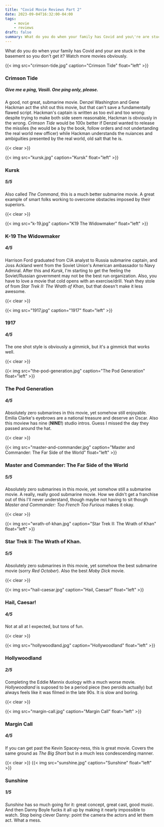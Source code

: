 ```yaml
---
title: "Covid Movie Reviews Part 2"
date: 2023-09-04T16:32:00-04:00
tags:
    - movie
    - reviews
draft: false
summary: What do you do when your family has Covid and you\'re are stuck in the basement so you don\'t get it? Watch more movies obviously.
---
```


What do you do when your family has Covid and your are stuck in the basement so you don't get it? Watch more movies obviously.

{{< img src="crimson-tide.jpg" caption="Crimson Tide" float="left" >}}
### Crimson Tide
##### Give me a ping, Vasili. One ping only, please.
A good, not great, submarine movie. Denzel Washington and Gene Hackman act the shit out this movie, but that can't save a fundamentally flawed script. Hackman's captain is written as too evil and too wrong: despite trying to make both side seem reasonable, Hackman is obviously in the wrong. *Crimson Tide* would be 100x better if Denzel wanted to release the missiles (he would be a by the book, follow orders and not undertanding the real world new officer) while Hackman understands the nuiances and ambiguities presented by the real world, old salt that he is.

{{< clear >}}

{{< img src="kursk.jpg" caption="Kursk" float="left" >}}
### Kursk
##### 5/5
Also called *The Command*, this is a much better submarine movie. A great example of smart folks working to overcome obstacles imposed by their superiors.

{{< clear >}}

{{< img src="k-19.jpg" caption="K19 The Widowmaker" float="left" >}}
### K-19 The Widowmaker
##### 4/5
Harrison Ford graduated from CIA analyst to Russia submarine captain, and Joss Ackland went from the Soviet Union's American ambassador to Navy Admiral. After this and *Kursk*, I'm starting to get the feeling the Soviet/Russian government may not be the best run organization. Also, you have to love a movie that cold opens with an exercise/drill. Yeah they stole of from *Star Trek II: The Wrath of Khan*, but that doesn't make it less awesome.

{{< clear >}}

{{< img src="1917.jpg" caption="1917" float="left" >}}
### 1917
##### 4/5
The one shot style is obviously a gimmick, but it's a gimmick that works well.

{{< clear >}}

{{< img src="the-pod-generation.jpg" caption="The Pod Generation" float="left" >}}
### The Pod Generation
##### 4/5
Absolutely zero submarines in this movie, yet somehow still enjoyable. Emilia Clarke's eyebrows are a national treasure and deserve an Oscar. Also this moview has nine (__NINE!__) studio intros. Guess I missed the day they passed around the hat.

{{< clear >}}

{{< img src="master-and-commander.jpg" caption="Master and Commander: The Far Side of the World" float="left" >}}
### Master and Commander: The Far Side of the World
##### 5/5
Absolutely zero submarines in this movie, yet somehow still a submarine movie. A really, really good submarine movie. How we didn't get a franchise out of this I'll never understand, though maybe not having to sit though *Master and Commander: Too French Too Furious* makes it okay.

{{< clear >}}

{{< img src="wrath-of-khan.jpg" caption="Star Trek II: The Wrath of Khan" float="left" >}}
### Star Trek II: The Wrath of Khan.
##### 5/5
Absolutely zero submarines in this movie, yet somehow the best submarine movie (sorry *Red October*). Also the best *Moby Dick* movie.

{{< clear >}}

{{< img src="hail-caesar.jpg" caption="Hail, Caesar!" float="left" >}}
### Hail, Caesar!
##### 4/5
Not at all at I expected, but tons of fun. 

{{< clear >}}

{{< img src="hollywoodland.jpg" caption="Hollywoodland" float="left" >}}
### Hollywoodland
##### 2/5
Completing the Eddie Mannix duology with a much worse movie. *Hollywoodland* is suposed to be a period piece (two peroids actually) but always feels like it was filmed in the late 90s. It is slow and boring. 

{{< clear >}}

{{< img src="margin-call.jpg" caption="Margin Call" float="left" >}}
### Margin Call
##### 4/5
If you can get past the Kevin Spacey-ness, this is great movie. Covers the same ground as *The Big Short* but in a much less condescending manner. 

{{< clear >}}
{{< img src="sunshine.jpg" caption="Sunshine" float="left" >}}
### Sunshine
##### 1/5
*Sunshine* has so much going for it: great concept, great cast, good music. And then Danny Boyle fucks it all up by making it nearly impossible to watch. Stop being clever Danny: point the camera the actors and let them act. What a mess.
